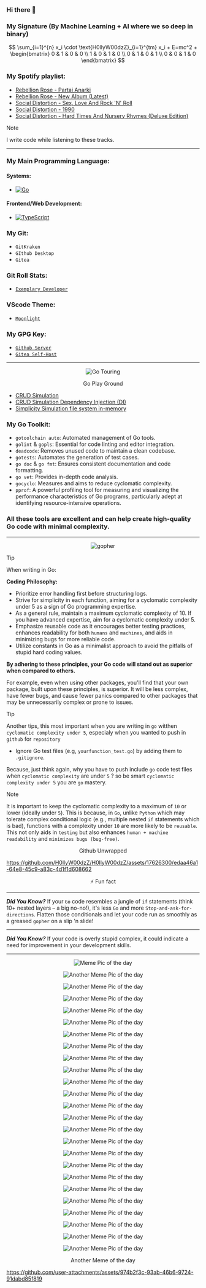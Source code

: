 ### Hi there 👋



### My Signature (By Machine Learning + AI where we so deep in binary)


$$
\sum_{i=1}^{n} x_i \cdot \text{H0llyW00dzZ}_{i=1}^{tm} x_i + E=mc^2 + \begin{bmatrix} 0 & 1 & 0 & 0 \\
1 & 0 & 1 & 0 \\
0 & 1 & 0 & 1 \\
0 & 0 & 1 & 0 \end{bmatrix}
$$

### My Spotify playlist:

 - [Rebellion Rose - Partai Anarki](https://open.spotify.com/album/1gB7xG5IKG2pv0DdFZ1aIS?si=AcmmNuCiRBOJBysmUH0Beg)
 - [Rebellion Rose - New Album (Latest)](https://open.spotify.com/album/3pqVvom4Ym7b0bOtbLlhGm?si=LKeuSwgcROiWPDdPjAjsIA)
 - [Social Distortion - Sex, Love And Rock 'N' Roll](https://open.spotify.com/album/2vcUpOWWG4txJt0ptnQlWV?si=8UMQhIsuRNWJAqmOQLBhAQ)
 - [Social Distortion - 1990](https://open.spotify.com/album/46nX6hzuIb6wEia7OQ2viS?si=UFoilqGnTFO9hi1l7w71kw)
 - [Social Distortion - Hard Times And Nursery Rhymes (Deluxe Edition)](https://open.spotify.com/album/0HQyWxluYZTbQN22MAPNiK?si=iC55uN0zTNqZf-BUBV541Q)

> [!NOTE]
> I write code while listening to these tracks.

---

### My Main Programming Language:

#### Systems:

- [![Go](https://img.shields.io/badge/Go-00ADD8?style=flat&logo=go&logoColor=white)](https://go.dev)

#### Frontend/Web Development:

- [![TypeScript](https://img.shields.io/badge/TypeScript-007ACC?style=flat&logo=typescript&logoColor=white)](https://www.typescriptlang.org)

### My Git:

- `GitKraken`
- `GIthub Desktop`
- `Gitea`

### Git Roll Stats:

- [`Exemplary Developer`](https://gitroll.io/profile/uYvuUyJ4BaOdX6YmKh1Anj0qRfIt1)

### VScode Theme:

- [`Moonlight`](https://marketplace.visualstudio.com/items?itemName=atomiks.moonlight)

### My GPG Key:

- [`Github Server`](https://github.com/H0llyW00dzZ.gpg)
- [`Gitea Self-Host`](https://git.b0zal.io/H0llyW00dzZ.gpg)

---

<p align="center">
  <img src="https://i.imgur.com/weFCodK.png" alt="Go Touring">
  </p>
<p align="center">
Go Play Ground
  
  - [CRUD Simulation](https://go.dev/play/p/TwxzrQuMsAa)
  - [CRUD Simulation Dependency Injection (DI)](https://go.dev/play/p/_9OvbLFoZc9)
  - [Simplicity Simulation file system in-memory](https://go.dev/play/p/jdXwwfBHifz)

### My Go Toolkit:

- `gotoolchain auto`: Automated management of Go tools.
- `golint` & `gopls`: Essential for code linting and editor integration.
- `deadcode`: Removes unused code to maintain a clean codebase.
- `gotests`: Automates the generation of test cases.
- `go doc` & `go fmt`: Ensures consistent documentation and code formatting.
- `go vet`: Provides in-depth code analysis.
- `gocyclo`: Measures and aims to reduce cyclomatic complexity.
- `pprof`: A powerful profiling tool for measuring and visualizing the performance characteristics of Go programs, particularly adept at identifying resource-intensive operations.

### All these tools are excellent and can help create high-quality Go code with minimal complexity.

---

</p>
<p align="center">

  <img src="https://i.imgur.com/PxjZ0Dz.png" alt="gopher" />
  
> [!TIP]
> When writing in Go:

**Coding Philosophy:**
- Prioritize error handling first before structuring logs.
- Strive for simplicity in each function, aiming for a cyclomatic complexity under 5 as a sign of Go programming expertise.
- As a general rule, maintain a maximum cyclomatic complexity of 10. If you have advanced expertise, aim for a cyclomatic complexity under 5.
- Emphasize reusable code as it encourages better testing practices, enhances readability for both `humans` and `machines`, and aids in minimizing bugs for more reliable code.
- Utilize constants in Go as a minimalist approach to avoid the pitfalls of stupid hard coding values.

**By adhering to these principles, your Go code will stand out as superior when compared to others.**

For example, even when using other packages, you'll find that your own package, built upon these principles, is superior. It will be less complex, have fewer bugs, and cause fewer panics compared to other packages that may be unnecessarily complex or prone to issues.


> [!TIP]
> Another tips, this most important when you are writing in `go` witthen `cyclomatic complexity under 5`, especialy when you wanted to push in `github` for `repository`

- Ignore Go test files (e.g, `yourfunction_test.go`) by adding them to `.gitignore`.

Because, just think again, why you have to push include `go` code test files when `cyclomatic complexity` are under `5` ? so be smart `cyclomatic complexity under 5` you are `go` mastery.

> [!NOTE]
> It is important to keep the cyclomatic complexity to a maximum of `10` or lower (ideally under `5`). This is because, in `Go`, unlike `Python` which may tolerate complex conditional logic (e.g., multiple nested `if` statements which is bad), functions with a complexity under `10` are more likely to be `reusable`. This not only aids in `testing` but also enhances `human + machine readability` and `minimizes bugs (bug-free)`.


</p>


<p align="center">
Github Unwrapped
  
https://github.com/H0llyW00dzZ/H0llyW00dzZ/assets/17626300/edaa46a1-64e8-45c9-a83c-4d1f1d608662
  
</p>

<p align="center">

<p align="center">
⚡ Fun fact
  
---
  
***Did You Know?*** If your `Go` code resembles a jungle of `if` statements (think 10+ nested layers – a big no-no!), it's less `Go` and more `Stop-and-ask-for-directions`. Flatten those conditionals and let your code run as smoothly as a greased `gopher` on a slip 'n slide!

---
  
***Did You Know?*** If your code is overly stupid complex, it could indicate a need for improvement in your development skills.

---

</p>
<p align="center">
  <img src="https://i.imgur.com/nlq7aZ7.jpg" alt="Meme Pic of the day">
</p>
<p align="center">
  <img src="https://i.imgur.com/36GHpQ4.jpg" alt="Another Meme Pic of the day">
</p>
<p align="center">
  <img src="https://i.imgur.com/g2Vlt1u.jpg" alt="Another Meme Pic of the day">
</p>
<p align="center">
  <img src="https://i.imgur.com/d9edOhu.jpg" alt="Another Meme Pic of the day">
</p>
<p align="center">
  <img src="https://i.imgur.com/oUmrbsy.jpg" alt="Another Meme Pic of the day">
</p>
<p align="center">
  <img src="https://i.imgur.com/Tb9hIgb.jpg" alt="Another Meme Pic of the day">
</p>
<p align="center">
  <img src="https://i.imgur.com/SBGfqfP.jpg" alt="Another Meme Pic of the day">
</p>
<p align="center">
  <img src="https://i.imgur.com/ZCL25dj.jpg" alt="Another Meme Pic of the day">
</p>
<p align="center">
  <img src="https://i.imgur.com/YCGfcwl.jpg" alt="Another Meme Pic of the day">
</p>
<p align="center">
  <img src="https://i.imgur.com/exuChUf.jpg" alt="Another Meme Pic of the day">
</p>
<p align="center">
  <img src="https://i.imgur.com/6K94g6G.jpeg" alt="Another Meme Pic of the day">
</p>
<p align="center">
  <img src="https://i.imgur.com/PCTbx8e.jpeg" alt="Another Meme Pic of the day">
</p>
<p align="center">
  <img src="https://i.imgur.com/Z5VkCWd.jpeg" alt="Another Meme Pic of the day">
</p>
<p align="center">
  <img src="https://i.imgur.com/KhOkSXX.jpeg" alt="Another Meme Pic of the day">
</p>
<p align="center">
  <img src="https://i.imgur.com/nccT39D.jpeg" alt="Another Meme Pic of the day">
</p>
<p align="center">
  <img src="https://i.imgur.com/fGAReJW.jpeg" alt="Another Meme Pic of the day">
</p>
<p align="center">
  <img src="https://i.imgur.com/84cIvHo.jpeg" alt="Another Meme Pic of the day">
</p>
<p align="center">
  <img src="https://pbs.twimg.com/media/GHmoMOdbUAAUVox?format=png&name=small" alt="Another Meme Pic of the day">
</p>
<p align="center">
  <img src="https://pbs.twimg.com/media/GILh54oXsAEyUYf?format=jpg&name=small" alt="Another Meme Pic of the day">
</p>
<p align="center">
  <img src="https://pbs.twimg.com/media/GItpb6IWwAANwGC?format=png&name=small" alt="Another Meme Pic of the day">
</p>
<p align="center">
  <img src="https://pbs.twimg.com/media/GItkxPIWQAAvY8V?format=jpg&name=small" alt="Another Meme Pic of the day">
</p>
<p align="center">
  <img src="https://pbs.twimg.com/media/GMhnwIUWgAAhixC?format=jpg&name=small" alt="Another Meme Pic of the day">
</p>
<p align="center">
  <img src="https://pbs.twimg.com/media/GM98f5HXAAAJSCb?format=jpg&name=small" alt="Another Meme Pic of the day">
</p>
<p align="center">
  <img src="https://pbs.twimg.com/media/GMyyYpVWkAAxXhT?format=jpg&name=small" alt="Another Meme Pic of the day">
</p>
<p align="center">
  <img src="https://pbs.twimg.com/media/GNi2j4VX0AAqObU?format=jpg&name=small" alt="Another Meme Pic of the day">
</p>

<p align="center">
Another Meme of the day

https://github.com/user-attachments/assets/974b2f3c-93ab-46b6-9724-91dabd85f819
</p>

<!--
**H0llyW00dzZ/H0llyW00dzZ** is a ✨ _special_ ✨ repository because its `README.md` (this file) appears on your GitHub profile.

Here are some ideas to get you started:

- 🔭 I’m currently working on ...
- 🌱 I’m currently learning ...
- 👯 I’m looking to collaborate on ...
- 🤔 I’m looking for help with ...
- 💬 Ask me about ...
- 📫 How to reach me: ...
- 😄 Pronouns: ...
- ⚡ Fun fact: ...
-->
